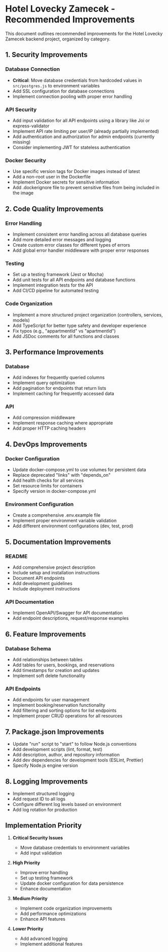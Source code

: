 # Hotel Lovecky Zamecek - Recommended Improvements

This document outlines recommended improvements for the Hotel Lovecky Zamecek backend project, organized by category.

## 1. Security Improvements

### Database Connection
- **Critical**: Move database credentials from hardcoded values in `src/postgres.js` to environment variables
- Add SSL configuration for database connections
- Implement connection pooling with proper error handling

### API Security
- Add input validation for all API endpoints using a library like Joi or express-validator
- Implement API rate limiting per user/IP (already partially implemented)
- Add authentication and authorization for admin endpoints (currently missing)
- Consider implementing JWT for stateless authentication

### Docker Security
- Use specific version tags for Docker images instead of latest
- Add a non-root user in the Dockerfile
- Implement Docker secrets for sensitive information
- Add .dockerignore file to prevent sensitive files from being included in the image

## 2. Code Quality Improvements

### Error Handling
- Implement consistent error handling across all database queries
- Add more detailed error messages and logging
- Create custom error classes for different types of errors
- Add global error handler middleware with proper error responses

### Testing
- Set up a testing framework (Jest or Mocha)
- Add unit tests for all API endpoints and database functions
- Implement integration tests for the API
- Add CI/CD pipeline for automated testing

### Code Organization
- Implement a more structured project organization (controllers, services, models)
- Add TypeScript for better type safety and developer experience
- Fix typos (e.g., "appartmentId" vs "apartmentId")
- Add JSDoc comments for all functions and classes

## 3. Performance Improvements

### Database
- Add indexes for frequently queried columns
- Implement query optimization
- Add pagination for endpoints that return lists
- Implement caching for frequently accessed data

### API
- Add compression middleware
- Implement response caching where appropriate
- Add proper HTTP caching headers

## 4. DevOps Improvements

### Docker Configuration
- Update docker-compose.yml to use volumes for persistent data
- Replace deprecated "links" with "depends_on"
- Add health checks for all services
- Set resource limits for containers
- Specify version in docker-compose.yml

### Environment Configuration
- Create a comprehensive .env.example file
- Implement proper environment variable validation
- Add different environment configurations (dev, test, prod)

## 5. Documentation Improvements

### README
- Add comprehensive project description
- Include setup and installation instructions
- Document API endpoints
- Add development guidelines
- Include deployment instructions

### API Documentation
- Implement OpenAPI/Swagger for API documentation
- Add endpoint descriptions, request/response examples

## 6. Feature Improvements

### Database Schema
- Add relationships between tables
- Add tables for users, bookings, and reservations
- Add timestamps for creation and updates
- Implement soft delete functionality

### API Endpoints
- Add endpoints for user management
- Implement booking/reservation functionality
- Add filtering and sorting options for list endpoints
- Implement proper CRUD operations for all resources

## 7. Package.json Improvements

- Update "run" script to "start" to follow Node.js conventions
- Add development scripts (lint, format, test)
- Add description, author, and repository information
- Add dev dependencies for development tools (ESLint, Prettier)
- Specify Node.js engine version

## 8. Logging Improvements

- Implement structured logging
- Add request ID to all logs
- Configure different log levels based on environment
- Add log rotation for production

## Implementation Priority

1. **Critical Security Issues**
   - Move database credentials to environment variables
   - Add input validation

2. **High Priority**
   - Improve error handling
   - Set up testing framework
   - Update docker configuration for data persistence
   - Enhance documentation

3. **Medium Priority**
   - Implement code organization improvements
   - Add performance optimizations
   - Enhance API features

4. **Lower Priority**
   - Add advanced logging
   - Implement additional features